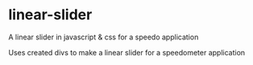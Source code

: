 # linear-slider
A linear slider in javascript &amp; css for a speedo application

Uses created divs to make a linear slider for a speedometer application
